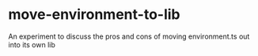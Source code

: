 # move-environment-to-lib
An experiment to discuss the pros and cons of moving environment.ts out into its own lib
